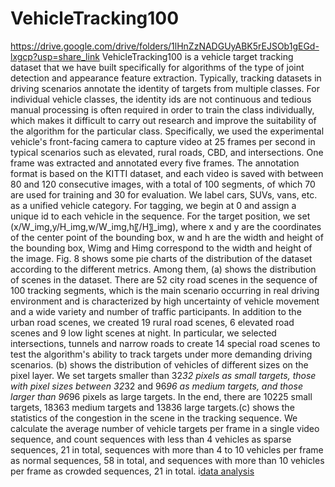 # VehicleTracking100
https://drive.google.com/drive/folders/1lHnZzNADGUyABK5rEJSOb1gEGd-lxgcp?usp=share_link
VehicleTracking100 is a vehicle target tracking dataset that we have built specifically for algorithms of the type of joint detection and appearance feature extraction. Typically, tracking datasets in driving scenarios annotate the identity of targets from multiple classes. For individual vehicle classes, the identity ids are not continuous and tedious manual processing is often required in order to train the class individually, which makes it difficult to carry out research and improve the suitability of the algorithm for the particular class. Specifically, we used the experimental vehicle's front-facing camera to capture video at 25 frames per second in typical scenarios such as elevated, rural roads, CBD, and intersections. One frame was extracted and annotated every five frames. The annotation format is based on the KITTI dataset, and each video is saved with between 80 and 120 consecutive images, with a total of 100 segments, of which 70 are used for training and 30 for evaluation. We label cars, SUVs, vans, etc. as a unified vehicle category. For tagging, we begin at 0 and assign a unique id to each vehicle in the sequence. For the target position, we set (x/W_img,y/H_img,w/W_img,h〖/H〗_img), where x and y are the coordinates of the center point of the bounding box, w and h are the width and height of the bounding box, Wimg and Himg correspond to the width and height of the image. Fig. 8 shows some pie charts of the distribution of the dataset according to the different metrics. Among them, (a) shows the distribution of scenes in the dataset. There are 52 city road scenes in the sequence of 100 tracking segments, which is the main scenario occurring in real driving environment and is characterized by high uncertainty of vehicle movement and a wide variety and number of traffic participants. In addition to the urban road scenes, we created 19 rural road scenes, 6 elevated road scenes and 9 low light scenes at night. In particular, we selected intersections, tunnels and narrow roads to create 14 special road scenes to test the algorithm's ability to track targets under more demanding driving scenarios. (b) shows the distribution of vehicles of different sizes on the pixel layer. We set targets smaller than 32*32 pixels as small targets, those with pixel sizes between 32*32 and 96*96 as medium targets, and those larger than 96*96 pixels as large targets. In the end, there are 10225 small targets, 18363 medium targets and 13836 large targets.(c) shows the statistics of the congestion in the scene in the tracking sequence. We calculate the average number of vehicle targets per frame in a single video sequence, and count sequences with less than 4 vehicles as sparse sequences, 21 in total, sequences with more than 4 to 10 vehicles per frame as normal sequences, 58 in total, and sequences with more than 10 vehicles per frame as crowded sequences, 21 in total.
i[data analysis](数据集分析.jpg)
